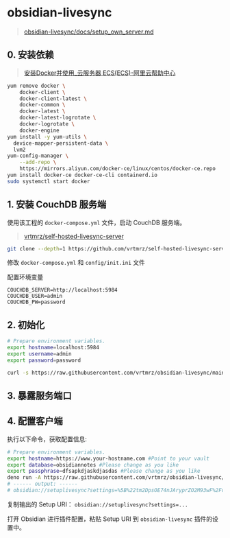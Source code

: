 # obsidian-livesync

> [obsidian-livesync/docs/setup_own_server.md](https://github.com/vrtmrz/obsidian-livesync/blob/main/docs/setup_own_server.md#2-run-couchdb-initsh-for-initialise)

## 0. 安装依赖

> [安装Docker并使用_云服务器 ECS(ECS)-阿里云帮助中心](https://help.aliyun.com/zh/ecs/use-cases/deploy-and-use-docker-on-alibaba-cloud-linux-2-instances?spm=5176.22414175.sslink.1.775b33actyjx4g)

```bash
yum remove docker \
    docker-client \
    docker-client-latest \
    docker-common \
    docker-latest \
    docker-latest-logrotate \
    docker-logrotate \
    docker-engine
yum install -y yum-utils \
  device-mapper-persistent-data \
  lvm2
yum-config-manager \
    --add-repo \
    https://mirrors.aliyun.com/docker-ce/linux/centos/docker-ce.repo
yum install docker-ce docker-ce-cli containerd.io
sudo systemctl start docker
```

## 1. 安装 CouchDB 服务端

使用该工程的 `docker-compose.yml` 文件，启动 CouchDB 服务端。

> [vrtmrz/self-hosted-livesync-server](https://github.com/vrtmrz/self-hosted-livesync-server/tree/main)

```bash
git clone --depth=1 https://github.com/vrtmrz/self-hosted-livesync-server.git
```

修改 `docker-compose.yml` 和 `config/init.ini` 文件

配置环境变量

```properties
COUCHDB_SERVER=http://localhost:5984
COUCHDB_USER=admin
COUCHDB_PW=password
```

## 2. 初始化

```bash
# Prepare environment variables.
export hostname=localhost:5984
export username=admin
export password=password

curl -s https://raw.githubusercontent.com/vrtmrz/obsidian-livesync/main/utils/couchdb/couchdb-init.sh | bash
```

## 3. 暴露服务端口

## 4. 配置客户端

执行以下命令，获取配置信息:

```bash
# Prepare environment variables.
export hostname=https://www.your-hostname.com #Point to your vault
export database=obsidiannotes #Please change as you like
export passphrase=dfsapkdjaskdjasdas #Please change as you like
deno run -A https://raw.githubusercontent.com/vrtmrz/obsidian-livesync/main/utils/flyio/generate_setupuri.ts
# ------ output: ------
# obsidian://setuplivesync?settings=%5B%22tm2DpsOE74nJAryprZO2M93wF%2Fvg.......4b26ed33230729%22%5D
```

复制输出的 Setup URI： `obsidian://setuplivesync?settings=...`

打开 Obsidian 进行插件配置，粘贴 Setup URI 到 `obsidian-livesync` 插件的设置中。
